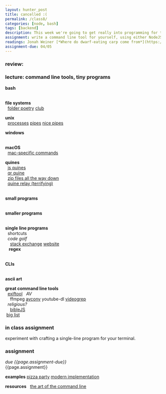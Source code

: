 ```yaml
---  
layout: hunter_post  
title: cancelled :(  
permalink: /class8/  
categories: [node, bash]
tags: [backend]
description: This week we're going to get really into programming for the command line! A chance to get up close and personal with your filesystem! Abandon the need for UI!
assignment: write a command line tool for yourself, using either NodeJS or bash. This tool should address some need you have from your computer which it does not currently address. (challenge -- if anyone successfully makes a pizza/other food ordering tool, I will fund a live demo when we review these on 04/06.)
readings: Jonah Weiner [*Where do dwarf-eating carp come from*](https://www.nytimes.com/2011/07/24/magazine/the-brilliance-of-dwarf-fortress.html)<br> Elvia Wilk with Jenna Sutela [*Slime Intelligence*](https://rhizome.org/editorial/2016/aug/16/slime-intelligence/)
assignment-due: 04/05
---  
```

  
### review:   
  
### lecture: command line tools, tiny programs  


**bash**  
  


**file systems**  
  [folder poetry](https://github.com/melaniehoff/folderpoetry) [club](http://folderpoetry.club)  

**unix**  
  [processes](https://en.wikipedia.org/wiki/Process_(computing)) [pipes](https://en.wikipedia.org/wiki/Pipeline_%28Unix%29) [nice pipes](https://www.howtogeek.com/438882/how-to-use-pipes-on-linux/)  

**windows**  
  

**macOS**  
  [mac-specific commands](https://github.com/herrbischoff/awesome-macos-command-line)  

**quines**  
  [js quines](https://2ality.com/2012/09/javascript-quine.html)  
  [qr quine](https://www.quaxio.com/qrquine/)  
  [zip files all the way down](https://research.swtch.com/zip)  
  [quine relay (terrifying)](https://github.com/mame/quine-relay)  
  

**small programs**  
  

**smaller programs**  
  

**single line programs**  
  shortcuts  
  *code golf*  
    [stack exchange](https://codegolf.stackexchange.com) [website](https://code-golf.io)  
  
**regex**  
  

**CLIs**  
  


**ascii art**


**great command line tools**  
  [exiftool](https://exiftool.org/examples.html)
  *AV*  
    ffmpeg [avconv](https://libav.org/avconv.html) youtube-dl [videogrep](https://antiboredom.github.io/videogrep/)  
  *religious?*  
    [bibleJS](https://github.com/BibleJS/BibleApp)  
 [big list](https://github.com/agarrharr/awesome-cli-apps)  

### in class assignment
experiment with crafting a single-line program for your terminal.

### assignment
*due {{page.assignment-due}}*<br>
{{page.assignment}}

**examples**
[pizza party](http://www.coryarcangel.com/things-i-made/2004-009-pizza-party) [modern implementation](https://github.com/brianmxwll/SiriProxy-PizzaParty)

**resources**
  [the art of the command line](https://github.com/jlevy/the-art-of-command-line#one-liners)